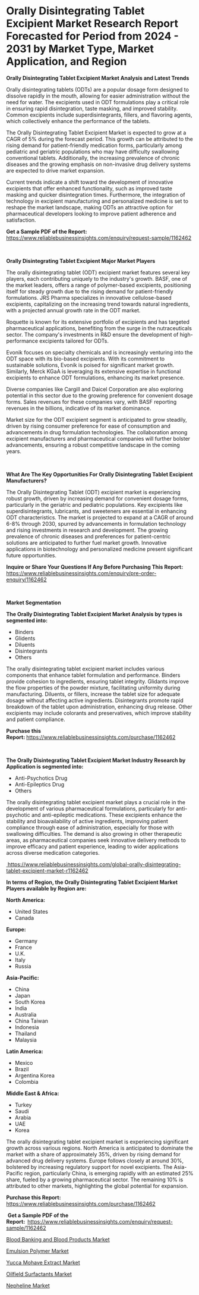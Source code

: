 <p><h1>Orally Disintegrating Tablet Excipient Market Research Report Forecasted for Period from 2024 -  2031 by Market Type, Market Application, and Region</h1></p><p><strong>Orally Disintegrating Tablet Excipient Market Analysis and Latest Trends</strong></p>
<p><p>Orally disintegrating tablets (ODTs) are a popular dosage form designed to dissolve rapidly in the mouth, allowing for easier administration without the need for water. The excipients used in ODT formulations play a critical role in ensuring rapid disintegration, taste masking, and improved stability. Common excipients include superdisintegrants, fillers, and flavoring agents, which collectively enhance the performance of the tablets.</p><p>The Orally Disintegrating Tablet Excipient Market is expected to grow at a CAGR of 5% during the forecast period. This growth can be attributed to the rising demand for patient-friendly medication forms, particularly among pediatric and geriatric populations who may have difficulty swallowing conventional tablets. Additionally, the increasing prevalence of chronic diseases and the growing emphasis on non-invasive drug delivery systems are expected to drive market expansion.</p><p>Current trends indicate a shift toward the development of innovative excipients that offer enhanced functionality, such as improved taste masking and quicker disintegration times. Furthermore, the integration of technology in excipient manufacturing and personalized medicine is set to reshape the market landscape, making ODTs an attractive option for pharmaceutical developers looking to improve patient adherence and satisfaction.</p></p>
<p><strong>Get a Sample PDF of the Report:&nbsp;</strong> <a href="https://www.reliablebusinessinsights.com/enquiry/request-sample/1162462?utm_campaign=1138&utm_medium=2&utm_source=Github&utm_content=ia&utm_term=10122024&utm_id=orally-disintegrating-tablet-excipient">https://www.reliablebusinessinsights.com/enquiry/request-sample/1162462</a></p>
<p>&nbsp;</p>
<p><strong>Orally Disintegrating Tablet Excipient Major Market Players</strong></p>
<p><p>The orally disintegrating tablet (ODT) excipient market features several key players, each contributing uniquely to the industry's growth. BASF, one of the market leaders, offers a range of polymer-based excipients, positioning itself for steady growth due to the rising demand for patient-friendly formulations. JRS Pharma specializes in innovative cellulose-based excipients, capitalizing on the increasing trend towards natural ingredients, with a projected annual growth rate in the ODT market.</p><p>Roquette is known for its extensive portfolio of excipients and has targeted pharmaceutical applications, benefiting from the surge in the nutraceuticals sector. The company's investments in R&D ensure the development of high-performance excipients tailored for ODTs.</p><p>Evonik focuses on specialty chemicals and is increasingly venturing into the ODT space with its bio-based excipients. With its commitment to sustainable solutions, Evonik is poised for significant market growth. Similarly, Merck KGaA is leveraging its extensive expertise in functional excipients to enhance ODT formulations, enhancing its market presence.</p><p>Diverse companies like Cargill and Daicel Corporation are also exploring potential in this sector due to the growing preference for convenient dosage forms. Sales revenues for these companies vary, with BASF reporting revenues in the billions, indicative of its market dominance.</p><p>Market size for the ODT excipient segment is anticipated to grow steadily, driven by rising consumer preference for ease of consumption and advancements in drug formulation technologies. The collaboration among excipient manufacturers and pharmaceutical companies will further bolster advancements, ensuring a robust competitive landscape in the coming years.</p></p>
<p>&nbsp;</p>
<p><strong>What Are The Key Opportunities For Orally Disintegrating Tablet Excipient Manufacturers?</strong></p>
<p><p>The Orally Disintegrating Tablet (ODT) excipient market is experiencing robust growth, driven by increasing demand for convenient dosage forms, particularly in the geriatric and pediatric populations. Key excipients like superdisintegrants, lubricants, and sweeteners are essential in enhancing ODT characteristics. The market is projected to expand at a CAGR of around 6-8% through 2030, spurred by advancements in formulation technology and rising investments in research and development. The growing prevalence of chronic diseases and preferences for patient-centric solutions are anticipated to further fuel market growth. Innovative applications in biotechnology and personalized medicine present significant future opportunities.</p></p>
<p><strong>Inquire or Share Your Questions If Any Before Purchasing This Report:</strong> <a href="https://www.reliablebusinessinsights.com/enquiry/pre-order-enquiry/1162462?utm_campaign=1138&utm_medium=2&utm_source=Github&utm_content=ia&utm_term=10122024&utm_id=orally-disintegrating-tablet-excipient">https://www.reliablebusinessinsights.com/enquiry/pre-order-enquiry/1162462</a></p>
<p>&nbsp;</p>
<p><strong>Market Segmentation</strong></p>
<p><strong>The Orally Disintegrating Tablet Excipient Market Analysis by types is segmented into:</strong></p>
<p><ul><li>Binders</li><li>Glidents</li><li>Diluents</li><li>Disintegrants</li><li>Others</li></ul></p>
<p><p>The orally disintegrating tablet excipient market includes various components that enhance tablet formulation and performance. Binders provide cohesion to ingredients, ensuring tablet integrity. Glidants improve the flow properties of the powder mixture, facilitating uniformity during manufacturing. Diluents, or fillers, increase the tablet size for adequate dosage without affecting active ingredients. Disintegrants promote rapid breakdown of the tablet upon administration, enhancing drug release. Other excipients may include colorants and preservatives, which improve stability and patient compliance.</p></p>
<p><strong>Purchase this Report:&nbsp;</strong><a href="https://www.reliablebusinessinsights.com/purchase/1162462?utm_campaign=1138&utm_medium=2&utm_source=Github&utm_content=ia&utm_term=10122024&utm_id=orally-disintegrating-tablet-excipient">https://www.reliablebusinessinsights.com/purchase/1162462</a></p>
<p>&nbsp;</p>
<p><strong>The Orally Disintegrating Tablet Excipient Market Industry Research by Application is segmented into:</strong></p>
<p><ul><li>Anti-Psychotics Drug</li><li>Anti-Epileptics Drug</li><li>Others</li></ul></p>
<p><p>The orally disintegrating tablet excipient market plays a crucial role in the development of various pharmaceutical formulations, particularly for anti-psychotic and anti-epileptic medications. These excipients enhance the stability and bioavailability of active ingredients, improving patient compliance through ease of administration, especially for those with swallowing difficulties. The demand is also growing in other therapeutic areas, as pharmaceutical companies seek innovative delivery methods to improve efficacy and patient experience, leading to wider applications across diverse medication categories.</p></p>
<p><a href="https://www.reliablebusinessinsights.com/global-orally-disintegrating-tablet-excipient-market-r1162462?utm_campaign=1138&utm_medium=2&utm_source=Github&utm_content=ia&utm_term=10122024&utm_id=orally-disintegrating-tablet-excipient">&nbsp;https://www.reliablebusinessinsights.com/global-orally-disintegrating-tablet-excipient-market-r1162462</a></p>
<p><strong>In terms of Region, the Orally Disintegrating Tablet Excipient Market Players available by Region are:</strong></p>
<p>
    <p> <strong> North America: </strong>
        <ul>
            <li>United States</li>
            <li>Canada</li>
        </ul>
        </p> 
    <p> <strong> Europe: </strong>
        <ul>
            <li>Germany</li>
            <li>France</li>
            <li>U.K.</li>
            <li>Italy</li>
            <li>Russia</li>
        </ul>
        </p> 
    <p> <strong> Asia-Pacific: </strong>
        <ul>
            <li>China</li>
            <li>Japan</li>
            <li>South Korea</li>
            <li>India</li>
            <li>Australia</li>
            <li>China Taiwan</li>
            <li>Indonesia</li>
            <li>Thailand</li>
            <li>Malaysia</li>
        </ul>
        </p> 
    <p> <strong> Latin America: </strong>
        <ul>
            <li>Mexico</li>
            <li>Brazil</li>
            <li>Argentina Korea</li>
            <li>Colombia</li>
        </ul>
        </p> 
    <p> <strong> Middle East & Africa: </strong>
        <ul>
            <li>Turkey</li>
            <li>Saudi</li>
            <li>Arabia</li>
            <li>UAE</li>
            <li>Korea</li>
        </ul>
    </p>
    </p>
<p><p>The orally disintegrating tablet excipient market is experiencing significant growth across various regions. North America is anticipated to dominate the market with a share of approximately 35%, driven by rising demand for advanced drug delivery systems. Europe follows closely at around 30%, bolstered by increasing regulatory support for novel excipients. The Asia-Pacific region, particularly China, is emerging rapidly with an estimated 25% share, fueled by a growing pharmaceutical sector. The remaining 10% is attributed to other markets, highlighting the global potential for expansion.</p></p>
<p><strong>Purchase this Report: </strong><a href="https://www.reliablebusinessinsights.com/purchase/1162462?utm_campaign=1138&utm_medium=2&utm_source=Github&utm_content=ia&utm_term=10122024&utm_id=orally-disintegrating-tablet-excipient">https://www.reliablebusinessinsights.com/purchase/1162462</a></p>
<p>&nbsp;<strong>Get a Sample PDF of the Report:&nbsp;&nbsp;</strong><a href="https://www.reliablebusinessinsights.com/enquiry/request-sample/1162462?utm_campaign=1138&utm_medium=2&utm_source=Github&utm_content=ia&utm_term=10122024&utm_id=orally-disintegrating-tablet-excipient">https://www.reliablebusinessinsights.com/enquiry/request-sample/1162462</a></p>
<p><strong></strong></p>
<p><p><a href="https://github.com/jerhoskinson197676/Market-Research-Report-List-1/blob/main/blood-banking-and-blood-products-market.md?utm_campaign=1138&utm_medium=2&utm_source=Github&utm_content=ia&utm_term=10122024&utm_id=orally-disintegrating-tablet-excipient">Blood Banking and Blood Products Market</a></p><p><a href="https://www.linkedin.com/pulse/c-hannibex-sqmmf?utm_campaign=1138&utm_medium=2&utm_source=Github&utm_content=ia&utm_term=10122024&utm_id=orally-disintegrating-tablet-excipient">Emulsion Polymer Market</a></p><p><a href="https://www.linkedin.com/pulse/insightson-yucca-mohave-extract-market-examining-markets-progress-6l1jf?utm_campaign=1138&utm_medium=2&utm_source=Github&utm_content=ia&utm_term=10122024&utm_id=orally-disintegrating-tablet-excipient">Yucca Mohave Extract Market</a></p><p><a href="https://www.linkedin.com/pulse/c-hannibex-sqmmf?utm_campaign=1138&utm_medium=2&utm_source=Github&utm_content=ia&utm_term=10122024&utm_id=orally-disintegrating-tablet-excipient">Oilfield Surfactants Market</a></p><p><a href="https://www.linkedin.com/pulse/c-hannibex-sqmmf?utm_campaign=1138&utm_medium=2&utm_source=Github&utm_content=ia&utm_term=10122024&utm_id=orally-disintegrating-tablet-excipient">Nepheline Market</a></p></p>